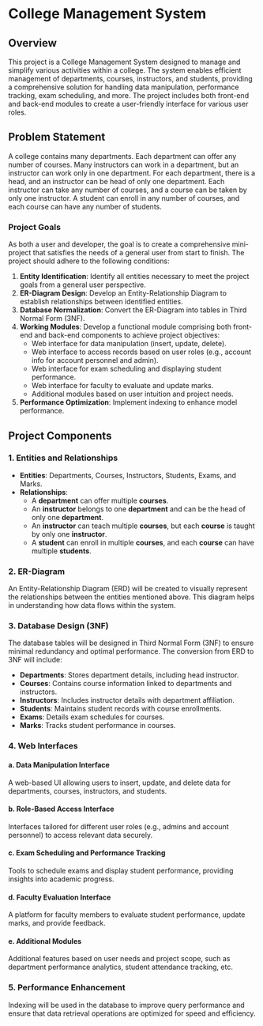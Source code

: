 # College Management System

## Overview

This project is a College Management System designed to manage and simplify various activities within a college. The system enables efficient management of departments, courses, instructors, and students, providing a comprehensive solution for handling data manipulation, performance tracking, exam scheduling, and more. The project includes both front-end and back-end modules to create a user-friendly interface for various user roles.

## Problem Statement

A college contains many departments. Each department can offer any number of courses. Many instructors can work in a department, but an instructor can work only in one department. For each department, there is a head, and an instructor can be head of only one department. Each instructor can take any number of courses, and a course can be taken by only one instructor. A student can enroll in any number of courses, and each course can have any number of students.

### Project Goals

As both a user and developer, the goal is to create a comprehensive mini-project that satisfies the needs of a general user from start to finish. The project should adhere to the following conditions:

1. **Entity Identification**: Identify all entities necessary to meet the project goals from a general user perspective.
2. **ER-Diagram Design**: Develop an Entity-Relationship Diagram to establish relationships between identified entities.
3. **Database Normalization**: Convert the ER-Diagram into tables in Third Normal Form (3NF).
4. **Working Modules**: Develop a functional module comprising both front-end and back-end components to achieve project objectives:
   - Web interface for data manipulation (insert, update, delete).
   - Web interface to access records based on user roles (e.g., account info for account personnel and admin).
   - Web interface for exam scheduling and displaying student performance.
   - Web interface for faculty to evaluate and update marks.
   - Additional modules based on user intuition and project needs.
5. **Performance Optimization**: Implement indexing to enhance model performance.

## Project Components

### 1. Entities and Relationships

- **Entities**: Departments, Courses, Instructors, Students, Exams, and Marks.
- **Relationships**:
  - A **department** can offer multiple **courses**.
  - An **instructor** belongs to one **department** and can be the head of only one **department**.
  - An **instructor** can teach multiple **courses**, but each **course** is taught by only one **instructor**.
  - A **student** can enroll in multiple **courses**, and each **course** can have multiple **students**.

### 2. ER-Diagram

An Entity-Relationship Diagram (ERD) will be created to visually represent the relationships between the entities mentioned above. This diagram helps in understanding how data flows within the system.

### 3. Database Design (3NF)

The database tables will be designed in Third Normal Form (3NF) to ensure minimal redundancy and optimal performance. The conversion from ERD to 3NF will include:
- **Departments**: Stores department details, including head instructor.
- **Courses**: Contains course information linked to departments and instructors.
- **Instructors**: Includes instructor details with department affiliation.
- **Students**: Maintains student records with course enrollments.
- **Exams**: Details exam schedules for courses.
- **Marks**: Tracks student performance in courses.

### 4. Web Interfaces

#### a. Data Manipulation Interface
A web-based UI allowing users to insert, update, and delete data for departments, courses, instructors, and students.

#### b. Role-Based Access Interface
Interfaces tailored for different user roles (e.g., admins and account personnel) to access relevant data securely.

#### c. Exam Scheduling and Performance Tracking
Tools to schedule exams and display student performance, providing insights into academic progress.

#### d. Faculty Evaluation Interface
A platform for faculty members to evaluate student performance, update marks, and provide feedback.

#### e. Additional Modules
Additional features based on user needs and project scope, such as department performance analytics, student attendance tracking, etc.

### 5. Performance Enhancement

Indexing will be used in the database to improve query performance and ensure that data retrieval operations are optimized for speed and efficiency.

